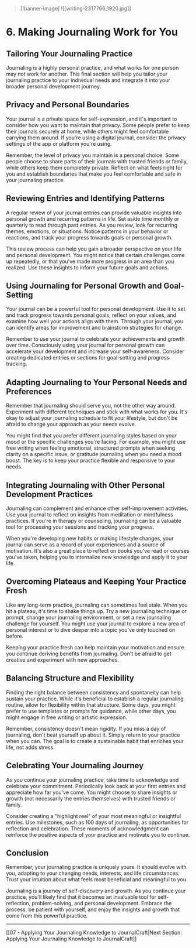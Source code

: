 >[!banner-image] ![[writing-2317766_1920.jpg]]

# 6. Making Journaling Work for You

## Tailoring Your Journaling Practice

Journaling is a highly personal practice, and what works for one person may not work for another. This final section will help you tailor your journaling practice to your individual needs and integrate it into your broader personal development journey.

## Privacy and Personal Boundaries

Your journal is a private space for self-expression, and it's important to consider how you want to maintain that privacy. Some people prefer to keep their journals securely at home, while others might feel comfortable carrying them around. If you're using a digital journal, consider the privacy settings of the app or platform you're using.

Remember, the level of privacy you maintain is a personal choice. Some people choose to share parts of their journals with trusted friends or family, while others keep them completely private. Reflect on what feels right for you and establish boundaries that make you feel comfortable and safe in your journaling practice.

## Reviewing Entries and Identifying Patterns

A regular review of your journal entries can provide valuable insights into personal growth and recurring patterns in life. Set aside time monthly or quarterly to read through past entries. As you review, look for recurring themes, emotions, or situations. Notice patterns in your behavior or reactions, and track your progress towards goals or personal growth.

This review process can help you gain a broader perspective on your life and personal development. You might notice that certain challenges come up repeatedly, or that you've made more progress in an area than you realized. Use these insights to inform your future goals and actions.

## Using Journaling for Personal Growth and Goal-Setting

Your journal can be a powerful tool for personal development. Use it to set and track progress towards personal goals, reflect on your values, and examine how well your actions align with them. Through your journal, you can identify areas for improvement and brainstorm strategies for change.

Remember to use your journal to celebrate your achievements and growth over time. Consciously using your journal for personal growth can accelerate your development and increase your self-awareness. Consider creating dedicated entries or sections for goal-setting and progress tracking.

## Adapting Journaling to Your Personal Needs and Preferences

Remember that journaling should serve you, not the other way around. Experiment with different techniques and stick with what works for you. It's okay to adjust your journaling schedule to fit your lifestyle, but don't be afraid to change your approach as your needs evolve.

You might find that you prefer different journaling styles based on your mood or the specific challenges you're facing. For example, you might use free writing when feeling emotional, structured prompts when seeking clarity on a specific issue, or gratitude journaling when you need a mood boost. The key is to keep your practice flexible and responsive to your needs.

## Integrating Journaling with Other Personal Development Practices

Journaling can complement and enhance other self-improvement activities. Use your journal to reflect on insights from meditation or mindfulness practices. If you're in therapy or counseling, journaling can be a valuable tool for processing your sessions and tracking your progress.

When you're developing new habits or making lifestyle changes, your journal can serve as a record of your experiences and a source of motivation. It's also a great place to reflect on books you've read or courses you've taken, helping you to internalize new knowledge and apply it to your life.

## Overcoming Plateaus and Keeping Your Practice Fresh

Like any long-term practice, journaling can sometimes feel stale. When you hit a plateau, it's time to shake things up. Try a new journaling technique or prompt, change your journaling environment, or set a new journaling challenge for yourself. You might use your journal to explore a new area of personal interest or to dive deeper into a topic you've only touched on before.

Keeping your practice fresh can help maintain your motivation and ensure you continue deriving benefits from journaling. Don't be afraid to get creative and experiment with new approaches.

## Balancing Structure and Flexibility

Finding the right balance between consistency and spontaneity can help sustain your practice. While it's beneficial to establish a regular journaling routine, allow for flexibility within that structure. Some days, you might prefer to use templates or prompts for guidance, while other days, you might engage in free writing or artistic expression.

Remember, consistency doesn't mean rigidity. If you miss a day of journaling, don't beat yourself up about it. Simply return to your practice when you can. The goal is to create a sustainable habit that enriches your life, not adds stress.

## Celebrating Your Journaling Journey

As you continue your journaling practice, take time to acknowledge and celebrate your commitment. Periodically look back at your first entries and appreciate how far you've come. You might choose to share insights or growth (not necessarily the entries themselves) with trusted friends or family.

Consider creating a "highlight reel" of your most meaningful or insightful entries. Use milestones, such as 100 days of journaling, as opportunities for reflection and celebration. These moments of acknowledgment can reinforce the positive aspects of your practice and motivate you to continue.

## Conclusion

Remember, your journaling practice is uniquely yours. It should evolve with you, adapting to your changing needs, interests, and life circumstances. Trust your intuition about what feels most beneficial and meaningful to you.

Journaling is a journey of self-discovery and growth. As you continue your practice, you'll likely find that it becomes an invaluable tool for self-reflection, problem-solving, and personal development. Embrace the process, be patient with yourself, and enjoy the insights and growth that come from this powerful practice.

---

[[07 - Applying Your Journaling Knowledge to JournalCraft|Next Section: Applying Your Journaling Knowledge to JournalCraft]]
